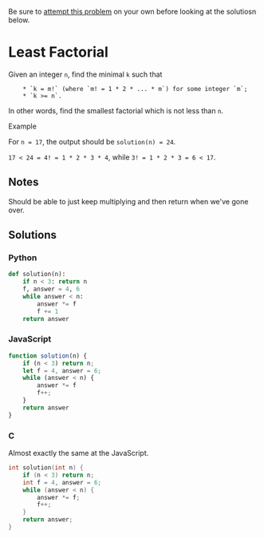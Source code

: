 Be sure to [attempt this problem](https://github.com/bsoist/codesignal-arcade-solutions) on your own before looking at the solutiosn below.

# Least Factorial

Given an integer `n`, find the minimal `k` such that

        * `k = m!` (where `m! = 1 * 2 * ... * m`) for some integer `m`;
        * `k >= n`.

In other words, find the smallest factorial which is not less than `n`.

Example

For `n = 17`, the output should be `solution(n) = 24`.

`17 < 24 = 4! = 1 * 2 * 3 * 4`, while `3! = 1 * 2 * 3 = 6 < 17`.

## Notes

Should be able to just keep multiplying and then return when we've gone over.

## Solutions

### Python
```python
def solution(n):
    if n < 3: return n
    f, answer = 4, 6
    while answer < n:
        answer *= f
        f += 1
    return answer 
```

### JavaScript
```javascript
function solution(n) { 
    if (n < 3) return n;
    let f = 4, answer = 6;
    while (answer < n) {
        answer *= f
        f++;
    }
    return answer 
}
```

### C

Almost exactly the same at the JavaScript.

```c
int solution(int n) {
    if (n < 3) return n;
    int f = 4, answer = 6;
    while (answer < n) {
        answer *= f;
        f++;
    }
    return answer;
}
```